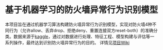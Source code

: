 # 基于机器学习的防火墙异常行为识别模型
本项目旨在通过机器学习算法构建防火墙异常行为识别模型，实现对防火墙4种不同行为（允许allow、丢弃drop、拒绝deny、重置连接双方reset-both）的准确分类。数据来源于[kaggle](https://www.kaggle.com/datasets)，通过对数据进行处理、特征工程、模型构建与评估等一系列操作，最终达到识别防火墙异常行为的目的。
详情见[项目Wiki]()
